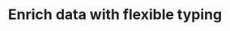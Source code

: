 ---
title: 'Enrich data with flexible typing'
description: In a data-oriented program, enriching data with calculated fields is quite common. Ballerina’s type system allows you to add record fields on the fly, using the bracket notation, like in a dynamically-typed language. This is a very useful feature when you need to enrich data with calculated fields. <br>In Java, you need to create a new structure to represent the enriched data.
image: 
---
